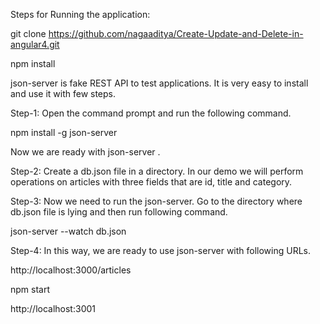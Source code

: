 Steps for Running the application:

git clone https://github.com/nagaaditya/Create-Update-and-Delete-in-angular4.git

npm install

json-server is fake REST API to test applications. It is very easy to install and use it with few steps. 

Step-1: Open the command prompt and run the following command.

npm install -g json-server 

Now we are ready with json-server . 

Step-2: Create a db.json file in a directory. In our demo we will perform operations on articles with three fields that are id, title and category. 

Step-3: Now we need to run the json-server. Go to the directory where db.json file is lying and then run following command.

json-server --watch db.json 

Step-4: In this way, we are ready to use json-server with following URLs.

http://localhost:3000/articles 

npm start

http://localhost:3001
